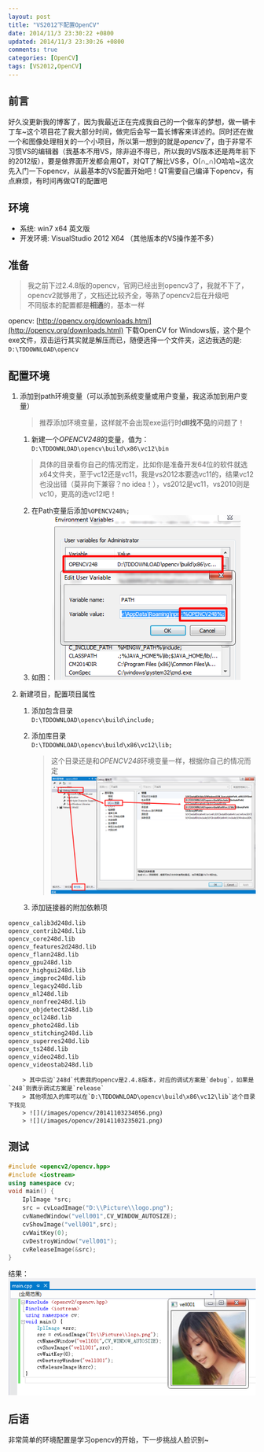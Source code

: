 ```yaml
---
layout: post
title: "VS2012下配置OpenCV"
date: 2014/11/3 23:30:22 +0800 
updated: 2014/11/3 23:30:26 +0800 
comments: true
categories: [OpenCV]
tags: [VS2012,OpenCV]
---
```

## 前言
好久没更新我的博客了，因为我最近正在完成我自己的一个做车的梦想，做一辆卡丁车~这个项目花了我大部分时间，做完后会写一篇长博客来详述的。同时还在做一个和图像处理相关的一个小项目，所以第一想到的就是*opencv*了，由于非常不习惯VS的编辑器（我基本不用VS，除非迫不得已，所以我的VS版本还是两年前下的2012版），要是做界面开发都会用QT，对QT了解比VS多，O(∩_∩)O哈哈~这次先入门一下opencv，从最基本的VS配置开始吧！QT需要自己编译下opencv，有点麻烦，有时间再做QT的配置吧

## 环境
* 系统: win7 x64 英文版
* 开发环境: VisualStudio 2012 X64 （其他版本的VS操作差不多）

## 准备
> 我之前下过2.4.8版的opencv，官网已经出到opencv3了，我就不下了，opencv2就够用了，文档还比较齐全，等熟了opencv2后在升级吧  
> 不同版本的配置都是**相通**的，基本一样

 opencv: [http://opencv.org/downloads.html](http://opencv.org/downloads.html)
下载OpenCV for Windows版，这个是个exe文件，双击运行其实就是解压而已，随便选择一个文件夹，这边我选的是: ``D:\TDDOWNLOAD\opencv``

## 配置环境
1. 添加到path环境变量（可以添加到系统变量或用户变量，我这添加到用户变量）
	> 推荐添加环境变量，这样就不会出现exe运行时**dll找不见**的问题了！
    1. 新建一个*OPENCV248*的变量，值为：``D:\TDDOWNLOAD\opencv\build\x86\vc12\bin``
    > 具体的目录看你自己的情况而定，比如你是准备开发64位的软件就选x64文件夹，至于vc12还是vc11，我是vs2012本要选vc11的，结果vc12也没出错（莫非向下兼容？no idea！），vs2012是vc11，vs2010则是vc10，更高的选vc12吧！
    2. 在Path变量后添加``%OPENCV248%;``
    3. 如图：![](/images/opencv/20141103231302.png)

2. 新建项目，配置项目属性
    1. 添加包含目录  
	    ``D:\TDDOWNLOAD\opencv\build\include;``
    2. 添加库目录  
	    ``D:\TDDOWNLOAD\opencv\build\x86\vc12\lib;``
	    > 这个目录还是和*OPENCV248*环境变量一样，根据你自己的情况而定  
    	> ![](/images/opencv/20141103233338.png)

	3. 添加链接器的附加依赖项
```
opencv_calib3d248d.lib
opencv_contrib248d.lib
opencv_core248d.lib
opencv_features2d248d.lib
opencv_flann248d.lib
opencv_gpu248d.lib
opencv_highgui248d.lib
opencv_imgproc248d.lib
opencv_legacy248d.lib
opencv_ml248d.lib
opencv_nonfree248d.lib
opencv_objdetect248d.lib
opencv_ocl248d.lib
opencv_photo248d.lib
opencv_stitching248d.lib
opencv_superres248d.lib
opencv_ts248d.lib
opencv_video248d.lib
opencv_videostab248d.lib
```
		> 其中后边`248d`代表我的opencv是2.4.8版本，对应的调试方案是`debug`，如果是`248`则表示调试方案是`release`  
		> 其他项加入的库可以在`D:\TDDOWNLOAD\opencv\build\x86\vc12\lib`这个目录下找见
		> ![](/images/opencv/20141103234056.png)
		> ![](/images/opencv/20141103235021.png)

## 测试
``` cpp
#include <opencv2/opencv.hpp>   
#include <iostream> 
using namespace cv; 
void main() {      
    IplImage *src;     
    src = cvLoadImage("D:\\Picture\\logo.png");     
    cvNamedWindow("vell001",CV_WINDOW_AUTOSIZE);    
    cvShowImage("vell001",src);    
    cvWaitKey(0);
    cvDestroyWindow("vell001");  
    cvReleaseImage(&src); 
}
```

结果：
![](/images/opencv/20141103235710.png)

## 后语
非常简单的环境配置是学习opencv的开始，下一步挑战人脸识别~